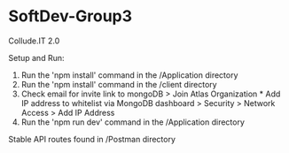 # SoftDev-Group3
Collude.IT 2.0

Setup and Run:
  1. Run the 'npm install' command in the /Application directory
  2. Run the 'npm install' command in the /client directory
  3. Check email for invite link to mongoDB > Join Atlas Organization
    * Add IP address to whitelist via MongoDB dashboard > Security > Network Access > Add IP Address
  4. Run the 'npm run dev' command in the /Application directory

Stable API routes found in /Postman directory
